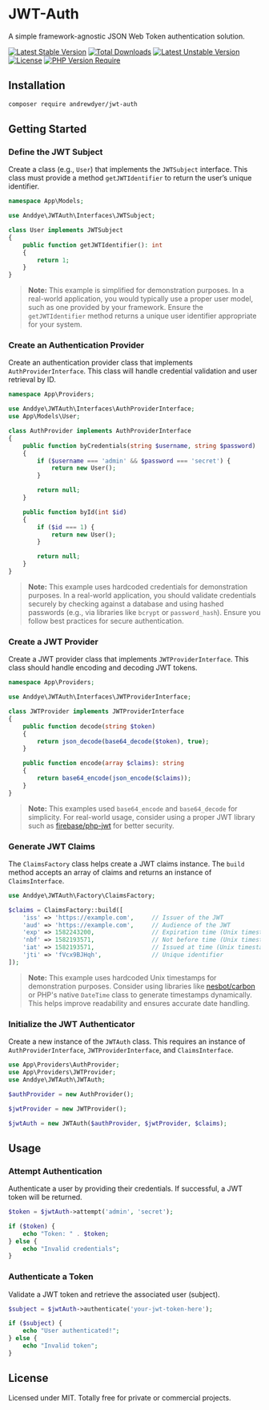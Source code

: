 # JWT-Auth 

A simple framework-agnostic JSON Web Token authentication solution.

[![Latest Stable Version](http://poser.pugx.org/andrewdyer/jwt-auth/v?style=for-the-badge)](https://packagist.org/packages/andrewdyer/jwt-auth) [![Total Downloads](http://poser.pugx.org/andrewdyer/jwt-auth/downloads?style=for-the-badge)](https://packagist.org/packages/andrewdyer/jwt-auth) [![Latest Unstable Version](http://poser.pugx.org/andrewdyer/jwt-auth/v/unstable?style=for-the-badge)](https://packagist.org/packages/andrewdyer/jwt-auth) [![License](http://poser.pugx.org/andrewdyer/jwt-auth/license?style=for-the-badge)](https://packagist.org/packages/andrewdyer/jwt-auth) [![PHP Version Require](http://poser.pugx.org/andrewdyer/jwt-auth/require/php?style=for-the-badge)](https://packagist.org/packages/andrewdyer/jwt-auth)

## Installation

```bash
composer require andrewdyer/jwt-auth
```

## Getting Started

### Define the JWT Subject

Create a class (e.g., `User`) that implements the `JWTSubject` interface. This class must provide a method `getJWTIdentifier` to return the user’s unique identifier.

```php
namespace App\Models;

use Anddye\JWTAuth\Interfaces\JWTSubject;

class User implements JWTSubject
{
    public function getJWTIdentifier(): int
    {
        return 1;
    }
}
```

> **Note:** This example is simplified for demonstration purposes. In a real-world application, you would typically use a proper user model, such as one provided by your framework. Ensure the `getJWTIdentifier` method returns a unique user identifier appropriate for your system.

### Create an Authentication Provider

Create an authentication provider class that implements `AuthProviderInterface`. This class will handle credential validation and user retrieval by ID.

```php
namespace App\Providers;

use Anddye\JWTAuth\Interfaces\AuthProviderInterface;
use App\Models\User;

class AuthProvider implements AuthProviderInterface
{
    public function byCredentials(string $username, string $password)
    {
        if ($username === 'admin' && $password === 'secret') {
            return new User();
        }

        return null;
    }

    public function byId(int $id)
    {
        if ($id === 1) {
            return new User();
        }

        return null;
    }
}
```

> **Note:** This example uses hardcoded credentials for demonstration purposes. In a real-world application, you should validate credentials securely by checking against a database and using hashed passwords (e.g., via libraries like `bcrypt` or `password_hash`). Ensure you follow best practices for secure authentication.

### Create a JWT Provider

Create a JWT provider class that implements `JWTProviderInterface`. This class should handle encoding and decoding JWT tokens.

```php
namespace App\Providers;

use Anddye\JWTAuth\Interfaces\JWTProviderInterface;

class JWTProvider implements JWTProviderInterface
{
    public function decode(string $token)
    {
        return json_decode(base64_decode($token), true);
    }

    public function encode(array $claims): string
    {
        return base64_encode(json_encode($claims));
    }
}
```

> **Note:** This examples used `base64_encode` and `base64_decode` for simplicity. For real-world usage, consider using a proper JWT library such as [firebase/php-jwt](https://github.com/firebase/php-jwt) for better security.

### Generate JWT Claims

The `ClaimsFactory` class helps create a JWT claims instance. The `build` method accepts an array of claims and returns an instance of `ClaimsInterface`.

```php
use Anddye\JWTAuth\Factory\ClaimsFactory;

$claims = ClaimsFactory::build([
    'iss' => 'https://example.com',     // Issuer of the JWT
    'aud' => 'https://example.com',     // Audience of the JWT
    'exp' => 1582243200,                // Expiration time (Unix timestamp)
    'nbf' => 1582193571,                // Not before time (Unix timestamp)
    'iat' => 1582193571,                // Issued at time (Unix timestamp)
    'jti' => 'fVcx9BJHqh',              // Unique identifier
]);
```

> **Note:** This example uses hardcoded Unix timestamps for demonstration purposes. Consider using libraries like [nesbot/carbon](https://github.com/briannesbitt/carbon) or PHP's native `DateTime` class to generate timestamps dynamically. This helps improve readability and ensures accurate date handling.

### Initialize the JWT Authenticator

Create a new instance of the `JWTAuth` class. This requires an instance of `AuthProviderInterface`, `JWTProviderInterface`, and `ClaimsInterface`.

```php
use App\Providers\AuthProvider;
use App\Providers\JWTProvider;
use Anddye\JWTAuth\JWTAuth;

$authProvider = new AuthProvider();

$jwtProvider = new JWTProvider();

$jwtAuth = new JWTAuth($authProvider, $jwtProvider, $claims);
```

## Usage

### Attempt Authentication

Authenticate a user by providing their credentials. If successful, a JWT token will be returned.

```php
$token = $jwtAuth->attempt('admin', 'secret');

if ($token) {
    echo "Token: " . $token;
} else {
    echo "Invalid credentials";
}
```

### Authenticate a Token

Validate a JWT token and retrieve the associated user (subject).

```php
$subject = $jwtAuth->authenticate('your-jwt-token-here');

if ($subject) {
    echo "User authenticated!";
} else {
    echo "Invalid token";
}
```

## License

Licensed under MIT. Totally free for private or commercial projects.
